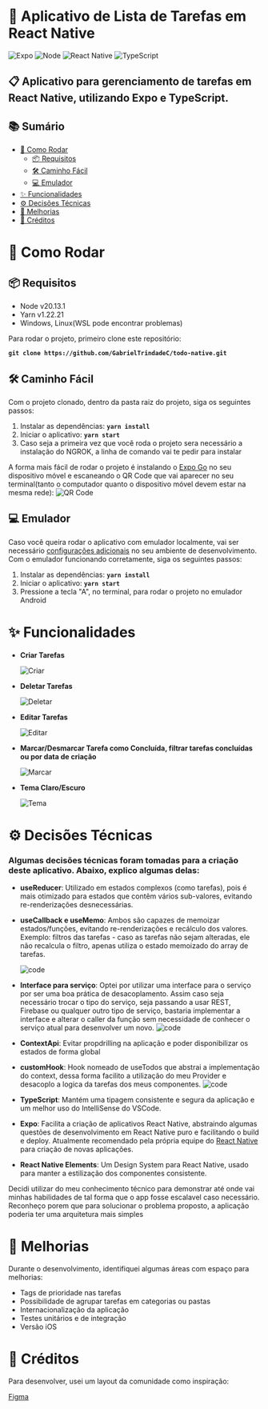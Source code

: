 # 📝 Aplicativo de Lista de Tarefas em React Native

![Expo](https://img.shields.io/badge/Expo-000020?style=for-the-badge&logo=expo&logoColor=white)
![Node](https://img.shields.io/badge/Node.js-339933?style=for-the-badge&logo=nodedotjs&logoColor=white)
![React Native](https://img.shields.io/badge/React%20Native-20232A?style=for-the-badge&logo=react&logoColor=61DAFB)
![TypeScript](https://img.shields.io/badge/TypeScript-007ACC?style=for-the-badge&logo=typescript&logoColor=white)

## 📋 Aplicativo para gerenciamento de tarefas em React Native, utilizando Expo e TypeScript.

## 📚 Sumário
- [🚀 Como Rodar](#-como-rodar)
  - [📦 Requisitos](#-requisitos)
  - [🛠️ Caminho Fácil](#%EF%B8%8F-caminho-fácil)
  - [💻 Emulador](#-emulador)
- [✨ Funcionalidades](#-funcionalidades)
- [⚙️ Decisões Técnicas](#%EF%B8%8F-decisões-técnicas)
- [🚧 Melhorias](#-melhorias)
- [👏 Créditos](#-créditos)

# 🚀 Como Rodar

## 📦 Requisitos
- Node v20.13.1
- Yarn v1.22.21
- Windows, Linux(WSL pode encontrar problemas)

Para rodar o projeto, primeiro clone este repositório:

**`
git clone https://github.com/GabrielTrindadeC/todo-native.git
`**


## 🛠️ Caminho Fácil
Com o projeto clonado, dentro da pasta raiz do projeto, siga os seguintes passos:

1. Instalar as dependências: **`yarn install`**
2. Iniciar o aplicativo: **`yarn start`**
3. Caso seja a primeira vez que você roda o projeto sera necessário a instalação do NGROK, a linha de comando vai te pedir para instalar

A forma mais fácil de rodar o projeto é instalando o [Expo Go](https://docs.expo.dev/get-started/set-up-your-environment/) no seu dispositivo móvel e escaneando o QR Code que vai aparecer no seu terminal(tanto o computador quanto o dispositivo móvel devem estar na mesma rede):
![QR Code](https://github.com/GabrielTrindadeC/todo-native/assets/76929097/8ea25491-277e-41f2-b4d0-681026102ca1)

## 💻 Emulador
Caso você queira rodar o aplicativo com emulador localmente, vai ser necessário [configurações adicionais](https://docs.expo.dev/guides/local-app-development) no seu ambiente de desenvolvimento. Com o emulador funcionando corretamente, siga os seguintes passos:

1. Instalar as dependências: **`yarn install`**
2. Iniciar o aplicativo: **`yarn start`**
3. Pressione a tecla "A", no terminal, para rodar o projeto no emulador Android

# ✨ Funcionalidades
- **Criar Tarefas**
  
  ![Criar](https://github.com/GabrielTrindadeC/todo-native/assets/76929097/18d1e815-3601-489e-8c65-c7aa59b9ba8f)
  
- **Deletar Tarefas**
  
  ![Deletar](https://github.com/GabrielTrindadeC/todo-native/assets/76929097/664a6abd-cda2-42c8-a426-ce6ac959d961)
  
- **Editar Tarefas**
  
  ![Editar](https://github.com/GabrielTrindadeC/todo-native/assets/76929097/7dfabe05-d465-4766-867a-6c8dd835f710)
  
- **Marcar/Desmarcar Tarefa como Concluída, filtrar tarefas concluídas ou por data de criação**
  
  ![Marcar](https://github.com/GabrielTrindadeC/todo-native/assets/76929097/01171534-6b41-45f2-b3bc-411f723ae706)
  
- **Tema Claro/Escuro**
  
  ![Tema](https://github.com/GabrielTrindadeC/todo-native/assets/76929097/01fb05da-a812-494e-b7e8-12bd11dc9835)

# ⚙️ Decisões Técnicas
### Algumas decisões técnicas foram tomadas para a criação deste aplicativo. Abaixo, explico algumas delas:

- **useReducer**: Utilizado em estados complexos (como tarefas), pois é mais otimizado para estados que contêm vários sub-valores, evitando re-renderizações desnecessárias.
- **useCallback e useMemo**: Ambos são capazes de memoizar estados/funções, evitando re-renderizações e recálculo dos valores. Exemplo: filtros das tarefas - caso as tarefas não sejam alteradas, ele não recalcula o filtro, apenas utiliza o estado memoizado do array de tarefas.

  ![code](https://github.com/GabrielTrindadeC/todo-native/assets/76929097/c9569cd9-894d-41b2-a0a0-84201b6950c4)

- **Interface para serviço**: Optei por utilizar uma interface para o serviço por ser uma boa prática de desacoplamento. Assim caso seja necessário trocar o tipo do serviço, seja passando a usar REST, Firebase ou qualquer outro tipo de serviço, bastaria implementar a interface e alterar o caller da função sem necessidade de conhecer o serviço atual para desenvolver um novo.
![code](https://github.com/GabrielTrindadeC/todo-native/assets/76929097/596207fd-1b95-4cde-87db-cbdc1b5b066b)
- **ContextApi**: Evitar propdrilling na aplicação e poder disponibilizar os estados de forma global
- **customHook**: Hook nomeado de useTodos que abstrai a implementação do context, dessa forma facilito a utilização do meu Provider e desacoplo a logica da tarefas dos meus componentes.
![code](https://github.com/GabrielTrindadeC/todo-native/assets/76929097/2dcb35e7-ec51-47de-9a44-1e4f24ea9636)

- **TypeScript**: Mantém uma tipagem consistente e segura da aplicação e um melhor uso do IntelliSense do VSCode.
- **Expo**: Facilita a criação de aplicativos React Native, abstraindo algumas questões de desenvolvimento em React Native puro e facilitando o build e deploy. Atualmente recomendado pela própria equipe do [React Native](https://reactnative.dev/docs/environment-setup) para criação de novas aplicações.
- **React Native Elements**: Um Design System para React Native, usado para manter a estilização dos componentes consistente.
  
Decidi utilizar do meu conhecimento técnico para demonstrar até onde vai minhas habilidades de tal forma que o app fosse escalavel caso necessário. Reconheço porem que para solucionar o problema proposto, a aplicação poderia ter uma arquitetura mais simples 
# 🚧 Melhorias
Durante o desenvolvimento, identifiquei algumas áreas com espaço para melhorias:
- Tags de prioridade nas tarefas
- Possibilidade de agrupar tarefas em categorias ou pastas
- Internacionalização da aplicação
- Testes unitários e de integração
- Versão iOS

# 👏 Créditos
Para desenvolver, usei um layout da comunidade como inspiração:

[Figma](https://www.figma.com/design/zJhhs1C9ULZaica0sxoZWp/Todyapp---Todo-list-mobile-app-(Community)?node-id=2-34&t=KP8jC5GN8rKdiQ7B-0)
